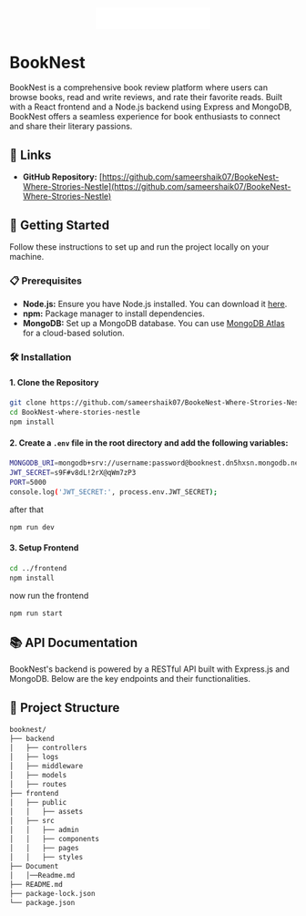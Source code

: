 <p align="center">
  <img src="assets/BookNestLogoW.png" alt="BookNest Logo" width="200" />
</p>

# BookNest

BookNest is a comprehensive book review platform where users can browse books, read and write reviews, and rate their favorite reads. Built with a React frontend and a Node.js backend using Express and MongoDB, BookNest offers a seamless experience for book enthusiasts to connect and share their literary passions.

## 🔗 Links

- **GitHub Repository:** [https://github.com/sameershaik07/BookeNest-Where-Strories-Nestle](https://github.com/sameershaik07/BookeNest-Where-Strories-Nestle)



## 🚀 Getting Started

Follow these instructions to set up and run the project locally on your machine.

### 📋 Prerequisites

- **Node.js:** Ensure you have Node.js installed. You can download it [here](https://nodejs.org/).
- **npm:** Package manager to install dependencies.
- **MongoDB:** Set up a MongoDB database. You can use [MongoDB Atlas](https://www.mongodb.com/cloud/atlas) for a cloud-based solution.

### 🛠️ Installation

#### 1. Clone the Repository

```bash
git clone https://github.com/sameershaik07/BookeNest-Where-Strories-Nestle.git
cd BookNest-where-stories-nestle
npm install
```
#### 2. Create a ```.env``` file in the root directory and add the following variables:

```bash
MONGODB_URI=mongodb+srv://username:password@booknest.dn5hxsn.mongodb.net/booknest?retryWrites=true&w=majority&appName=booknest
JWT_SECRET=s9F#v8dL!2rX@qWm7zP3
PORT=5000
console.log('JWT_SECRET:', process.env.JWT_SECRET);


```

after that

```bash
npm run dev
```

#### 3. Setup Frontend

```bash
cd ../frontend
npm install
```


now run the frontend

```bash
npm run start
```

## 📚 API Documentation

BookNest's backend is powered by a RESTful API built with Express.js and MongoDB. Below are the key endpoints and their functionalities.


## 📝 Project Structure

```
booknest/
├── backend
│   ├── controllers
│   ├── logs
│   ├── middleware
│   ├── models
│   ├── routes
├── frontend
│   ├── public
│   │   ├── assets
│   ├── src
│   │   ├── admin
│   │   ├── components
│   │   ├── pages
│   │   ├── styles
├── Document
│   │──Readme.md    
├── README.md
├── package-lock.json
└── package.json
```